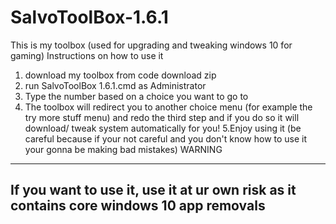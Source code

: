 # SalvoToolBox-1.6.1
This is my toolbox (used for upgrading and tweaking windows 10 for gaming)
Instructions on how to use it 
1. download my toolbox from code download zip
2. run SalvoToolBox 1.6.1.cmd as Administrator
3. Type the number based on a choice you want to go to
4. The toolbox will redirect you to another choice menu (for example the try more stuff menu) and redo the third step and if you do so it will download/ tweak system automatically for you! 
5.Enjoy using it (be careful because if your not careful and you don't know how to use it your gonna be making bad mistakes)
WARNING
---------------------------------------------------------------------------------------
If you want to use it, use it at ur own risk as it contains core windows 10 app removals
----------------------------------------------------------------------------------------
